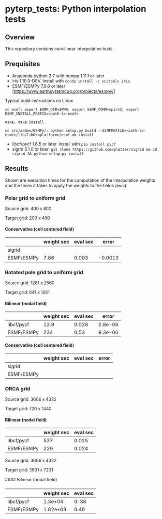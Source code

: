 # pyterp_tests: Python interpolation tests

## Overview

This repository contains curvilinear interpolation tests. 

## Prequisites

 * Anaconda python 2.7 with numpy 1.11.1 or later
 * Iris 1.10.0-DEV. Install with `conda install -c scitools iris`
 * ESMF/ESMPy 7.0.0 or later [https://www.earthsystemcog.org/projects/esmpy/]
     
Typical build instructions on Linux

```cd esmf; export ESMF_DIR=$PWD; export ESMF_COMM=mpich2; export ESMF_INSTALL_PREFIX=<path-to-esmf>```

```make; make install```

```cd src/addon/ESMPy/; python setup.py build --ESMFMKFILE=<path-to-esmf>/lib/libO/<platform>/esmf.mk install```
     
 * libcf/pycf 1.6.5 or later. Install with `pip install pycf`
 * sigrid 0.1.0 or later. `git clone https://github.com/pletzer/sigrid && cd sigrid && python setup.py install`

## Results

Shown are execution times for the computation of the interpolation weights and the times it takes to apply 
the weights to the fields (eval). 

### Polar grid to uniform grid

Source grid: 400 x 800

Target grid: 200 x 400


#### Conservative (cell centered field)


|               |  weight sec   | eval sec     | error       |
| ------------- |---------------|--------------|-------------|
| sigrid        |               |              |             |
| ESMF/ESMPy    |  7.86         |   0.003      | -0.0013     |


### Rotated pole grid to uniform grid

Source grid: 1281 x 2560

Target grid: 641 x 1281


#### Bilinear (nodal field)

|               |  weight sec   | eval sec     | error       |
| ------------- |---------------|--------------|-------------|
| libcf/pycf    |  12.9         |  0.028       |   2.8e-06   |
| ESMF/ESMPy    |  234          |  0.53        |   9.3e-06   |

#### Conservative (cell centered field)

|               |  weight sec   | eval sec     | error       |
| ------------- |---------------|--------------|-------------|
| sigrid        |               |              |             |
| ESMF/ESMPy    |               |              |             |

### ORCA grid 

Source grid: 3606 x 4322

Target grid: 720 x 1440


#### Bilinear (nodal field)

|               |  weight sec   | eval sec     |
| ------------- |---------------|--------------|
| libcf/pycf    |  537          |  0.025       |
| ESMF/ESMPy    |  229          |  0.024       |

Source grid: 3606 x 4322

Target grid: 3601 x 7201

#### Bilinear (nodal field)

|               |  weight sec   | eval sec     |
| ------------- |---------------|--------------|
| libcf/pycf    |  1.3e+04      |  0. 38       |
| ESMF/ESMPy    | 1.82e+03      |  0.40        |



